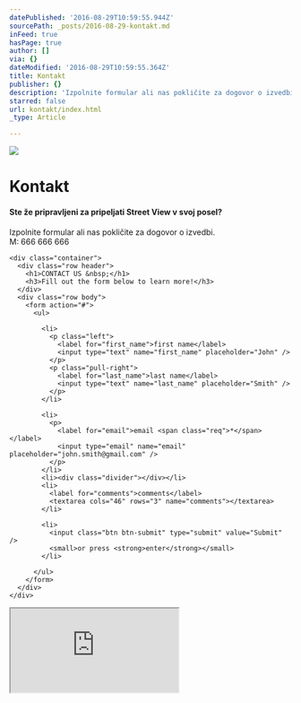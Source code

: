 ```yaml
---
datePublished: '2016-08-29T10:59:55.944Z'
sourcePath: _posts/2016-08-29-kontakt.md
inFeed: true
hasPage: true
author: []
via: {}
dateModified: '2016-08-29T10:59:55.364Z'
title: Kontakt
publisher: {}
description: 'Izpolnite formular ali nas pokličite za dogovor o izvedbi. M: 666 666 666'
starred: false
url: kontakt/index.html
_type: Article

---
```

![](https://the-grid-user-content.s3-us-west-2.amazonaws.com/7fc778af-a8ba-49b4-af2d-2511900b93c7.png)

# Kontakt

#### Ste že pripravljeni za pripeljati Street View v svoj posel?

Izpolnite formular ali nas pokličite za dogovor o izvedbi.  
M: 666 666 666

    
    <div class="container">
      <div class="row header">
        <h1>CONTACT US &nbsp;</h1>
        <h3>Fill out the form below to learn more!</h3>
      </div>
      <div class="row body">
        <form action="#">
          <ul>
            
            <li>
              <p class="left">
                <label for="first_name">first name</label>
                <input type="text" name="first_name" placeholder="John" />
              </p>
              <p class="pull-right">
                <label for="last_name">last name</label>
                <input type="text" name="last_name" placeholder="Smith" />      
              </p>
            </li>
            
            <li>
              <p>
                <label for="email">email <span class="req">*</span></label>
                <input type="email" name="email" placeholder="john.smith@gmail.com" />
              </p>
            </li>        
            <li><div class="divider"></div></li>
            <li>
              <label for="comments">comments</label>
              <textarea cols="46" rows="3" name="comments"></textarea>
            </li>
            
            <li>
              <input class="btn btn-submit" type="submit" value="Submit" />
              <small>or press <strong>enter</strong></small>
            </li>
            
          </ul>
        </form>  
      </div>
    </div>

<iframe src="https://the-grid.github.io/ed-userhtml/?g=eJyNkbFuwzAMRHd_BaE9MLJLXop0a5Z-ASPRtgrJNiQ6SP4-lOG0ceChm_QOPN6Buj82p0AdDgwf48BoGT7HFHUtQqVbeYINmLNRtlVNBaCdvz5Rj6GFQC3DKorsh2lm4PtERjHdWIF3Ri30MGAkBVNAS_0YHCWjzgXtjFJEH15nV7AZPhUG6FyinP8TIM-XH7L8ZvO90qVeLf12eybf9a9FizcmQiitjIoSATupt7_5V95s_lppo-un3V8IgOqtjsSPXmyvGGZaci_fTb9C5HJ1OV3zABD3ndc" style=""></iframe>